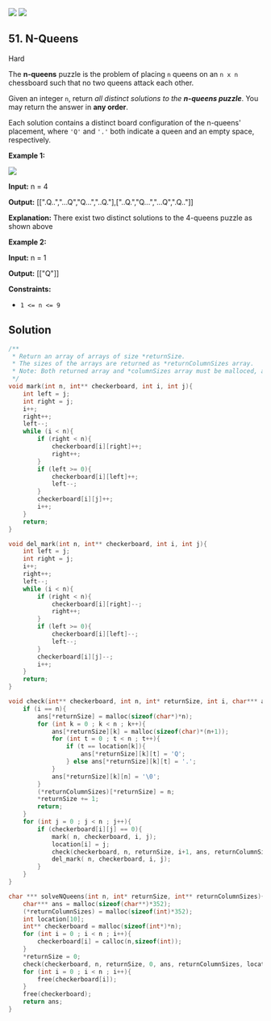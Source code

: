 [![](https://img.shields.io/github/stars/javadev/LeetCode-in-All?label=Stars&style=flat-square)](https://github.com/javadev/LeetCode-in-All)
[![](https://img.shields.io/github/forks/javadev/LeetCode-in-All?label=Fork%20me%20on%20GitHub%20&style=flat-square)](https://github.com/javadev/LeetCode-in-All/fork)

## 51\. N-Queens

Hard

The **n-queens** puzzle is the problem of placing `n` queens on an `n x n` chessboard such that no two queens attack each other.

Given an integer `n`, return _all distinct solutions to the **n-queens puzzle**_. You may return the answer in **any order**.

Each solution contains a distinct board configuration of the n-queens' placement, where `'Q'` and `'.'` both indicate a queen and an empty space, respectively.

**Example 1:**

![](https://assets.leetcode.com/uploads/2020/11/13/queens.jpg)

**Input:** n = 4

**Output:** [[".Q..","...Q","Q...","..Q."],["..Q.","Q...","...Q",".Q.."]]

**Explanation:** There exist two distinct solutions to the 4-queens puzzle as shown above

**Example 2:**

**Input:** n = 1

**Output:** [["Q"]]

**Constraints:**

*   `1 <= n <= 9`

## Solution

```c
/**
 * Return an array of arrays of size *returnSize.
 * The sizes of the arrays are returned as *returnColumnSizes array.
 * Note: Both returned array and *columnSizes array must be malloced, assume caller calls free().
 */
void mark(int n, int** checkerboard, int i, int j){
    int left = j;
    int right = j;
    i++;
    right++;
    left--;
    while (i < n){
        if (right < n){
            checkerboard[i][right]++;
            right++;
        }
        if (left >= 0){
            checkerboard[i][left]++;
            left--;
        }
        checkerboard[i][j]++;
        i++;
    }
    return;
}

void del_mark(int n, int** checkerboard, int i, int j){
    int left = j;
    int right = j;
    i++;
    right++;
    left--;
    while (i < n){
        if (right < n){
            checkerboard[i][right]--;
            right++;
        }
        if (left >= 0){
            checkerboard[i][left]--;
            left--;
        }
        checkerboard[i][j]--;
        i++;
    }
    return;
}

void check(int** checkerboard, int n, int* returnSize, int i, char*** ans, int** returnColumnSizes, int* location){
    if (i == n){
        ans[*returnSize] = malloc(sizeof(char*)*n);
        for (int k = 0 ; k < n ; k++){
            ans[*returnSize][k] = malloc(sizeof(char)*(n+1));
            for (int t = 0 ; t < n ; t++){
                if (t == location[k]){
                    ans[*returnSize][k][t] = 'Q';
                } else ans[*returnSize][k][t] = '.';
            }
            ans[*returnSize][k][n] = '\0';
        }
        (*returnColumnSizes)[*returnSize] = n;
        *returnSize += 1;
        return;
    }
    for (int j = 0 ; j < n ; j++){
        if (checkerboard[i][j] == 0){
            mark( n, checkerboard, i, j);
            location[i] = j;
            check(checkerboard, n, returnSize, i+1, ans, returnColumnSizes, location);
            del_mark( n, checkerboard, i, j);
        } 
    }
}

char *** solveNQueens(int n, int* returnSize, int** returnColumnSizes){
    char*** ans = malloc(sizeof(char**)*352);
    (*returnColumnSizes) = malloc(sizeof(int)*352);
    int location[10];
    int** checkerboard = malloc(sizeof(int*)*n);
    for (int i = 0 ; i < n ; i++){
        checkerboard[i] = calloc(n,sizeof(int));
    }
    *returnSize = 0;
    check(checkerboard, n, returnSize, 0, ans, returnColumnSizes, location);
    for (int i = 0 ; i < n ; i++){
        free(checkerboard[i]);
    }
    free(checkerboard);
    return ans;
}
```